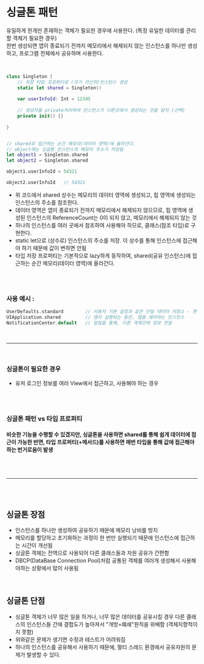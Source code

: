 # 싱글톤 패턴
유일하게 한개만 존재하는 객체가 필요한 경우에 사용한다. (특정 유일한 데이터를 관리할 객체가 필요한 경우) <br/>
한번 생성되면 앱이 종료되기 전까지 메모리에서 해제되지 않는 인스턴스를 하나만 생성하고, 프로그램 전체에서 공유하며 사용한다.<br/>

<br/>

```swift
class Singleton {
    // 저장 타입 프로퍼티로 (자기 자신의)인스턴스 생성
    static let shared = Singleton()
    
    var userInfoId: Int = 12345
    
    // 생성자를 private처리하여 인스턴스가 다른곳에서 생성되는 것을 방지 (선택)
    private init() {}
    
}


// shared로 접근하는 순간 메모리(데이터 영역)에 올라간다.
// object에는 싱글톤 인스턴스의 메모리 주소가 저장됨
let object1 = Singleton.shared
let object2 = Singleton.shared

object1.userInfoId = 54321

object2.userInfoId   // 54321
```

* 위 코드에서 shared 상수는 메모리의 데이터 영역에 생성되고, 힙 영역에 생성되는 인스턴스의 주소를 참조한다. 
* 데이터 영역은 앱이 종료되기 전까지 메모리에서 해제되지 않으므로, 힙 영역에 생성된 인스턴스의 ReferenceCount는 0이 되지 않고, 메모리에서 해제되지 않는 것
* 하나의 인스턴스를 여러 곳에서 참조하여 사용해야 하므로, 클래스(참조 타입)로 구현한다.
* static let으로 (상수로) 인스턴스의 주소를 저장. 이 상수를 통해 인스턴스에 접근해야 하기 때문에 값이 변하면 안됨
* 타입 저장 프로퍼티는 기본적으로 lazy하게 동작하여, shared(공유 인스턴스)에 접근하는 순간 메모리(데이터 영역)에 올라간다.

<br/>
<br/>

### 사용 예시 :
```swift
UserDefaults.standard        // 사용자 기본 설정과 같은 단일 데이터 저장소 - 한번 생성된 후, 메모리에 계속 남음
UIApplication.shared         // 앱이 실행되는 동안, 앱을 제어하는 인스턴스
NotificationCenter.default   // 알림을 통해, 다른 객체간에 정보 전달
```

<br/>

---

<br/>

### 싱글톤이 필요한 경우
* 유저 로그인 정보를 여러 View에서 접근하고, 사용해야 하는 경우

<br/>
<br/>

### 싱글톤 패턴 vs 타입 프로퍼티
#### 비슷한 기능을 수행할 수 있겠지만, 싱글톤을 사용하면 shared를 통해 쉽게 데이터에 접근이 가능한 반면, 타입 프로퍼티(+메서드)를 사용하면 매번 타입을 통해 값에 접근해야하는 번거로움이 발생

<br/>
<br/>

---

<br/>
<br/>

## 싱글톤 장점
* 인스턴스를 하나만 생성하여 공유하기 때문에 메모리 낭비를 방지
* 메모리를 할당하고 초기화하는 과정이 한 번만 실행되기 때문에 인스턴스에 접근하는 시간이 개선됨
* 싱글톤 객체는 전역으로 사용되어 다른 클래스들과 자원 공유가 간편함
* DBCP(DataBase Connection Pool)처럼 공통된 객체를 여러개 생성해서 사용해야하는 상황에서 많이 사용됨

<br/>

## 싱글톤 단점
* 싱글톤 객체가 너무 많은 일을 하거나, 너무 많은 데이터를 공유시킬 경우 다른 클래스의 인스턴스들 간에 결합도가 높아져서 "개방=폐쇄"원칙을 위배함 (객체지향적이지 못함)
* 위와같은 문제가 생기면 수정과 테스트가 어려워짐
* 하나의 인스턴스를 공유해서 사용하기 때문에, 멀티 스레드 환경에서 공유자원의 문제가 발생할 수 있다.